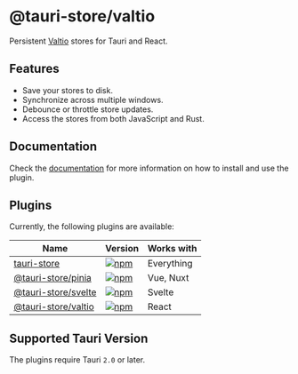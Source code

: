 # @tauri-store/valtio

Persistent [Valtio](https://valtio.dev/) stores for Tauri and React.

## Features

- Save your stores to disk.
- Synchronize across multiple windows.
- Debounce or throttle store updates.
- Access the stores from both JavaScript and Rust.

## Documentation

Check the [documentation](https://tb.dev.br/tauri-store/plugin-valtio/guide/getting-started) for more information on how to install and use the plugin.

## Plugins

Currently, the following plugins are available:

| Name                                                                                     | Version                                                                                                               | Works with |
| ---------------------------------------------------------------------------------------- | --------------------------------------------------------------------------------------------------------------------- | ---------- |
| [tauri-store](https://tb.dev.br/tauri-store/guide/getting-started)                       | [![npm](https://img.shields.io/npm/v/tauri-store.svg)](https://www.npmjs.com/package/tauri-store)                     | Everything |
| [@tauri-store/pinia](https://tb.dev.br/tauri-store/plugin-pinia/guide/getting-started)   | [![npm](https://img.shields.io/npm/v/%40tauri-store%2Fpinia.svg)](https://www.npmjs.com/package/@tauri-store/pinia)   | Vue, Nuxt  |
| [@tauri-store/svelte](https://tb.dev.br/tauri-store/plugin-svelte/guide/getting-started) | [![npm](https://img.shields.io/npm/v/%40tauri-store%2Fsvelte.svg)](https://www.npmjs.com/package/@tauri-store/svelte) | Svelte     |
| [@tauri-store/valtio](https://tb.dev.br/tauri-store/plugin-valtio/guide/getting-started) | [![npm](https://img.shields.io/npm/v/%40tauri-store%2Fvaltio.svg)](https://www.npmjs.com/package/@tauri-store/valtio) | React      |

## Supported Tauri Version

The plugins require Tauri `2.0` or later.
